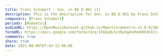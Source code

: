 ```yaml
---
title: Franz Schubert - Son. in Bb D.961 (1)
description: This is the description for Son. in Bb D.961 by Franz Schubert
composers: [Franz Schubert]
periods: [Romantic]
audioURL: https://OpenMusicDataset.github.io/Maestro/maestro-v3.0.0/2006/MIDI-Unprocessed_05_R2_2006_01_ORIG_MID--AUDIO_05_R2_2006_02_Track02_wav.midi
formURL: https://docs.google.com/forms/d/e/1FAIpQLScVEwSg4sHVeG0FA5ILl4FFKdR66aMZbKHtUVNvtbzxuohqZg/viewform
comments: true
share: true
date: 2021-08-08T07:43:13-06:00
---
```

